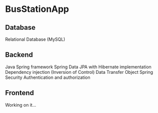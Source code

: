 # BusStationApp

## Database

Relational Database (MySQL)

## Backend

Java
Spring framework
Spring Data JPA with Hibernate implementation
Dependency injection (Inversion of Control)
Data Transfer Object
Spring Security
Authentication and authorization

## Frontend

Working on it...
